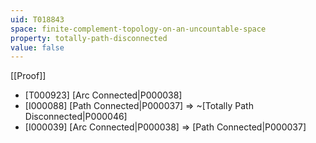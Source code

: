 ```yaml
---
uid: T018843
space: finite-complement-topology-on-an-uncountable-space
property: totally-path-disconnected
value: false
---
```

[[Proof]]

* [T000923] [Arc Connected|P000038]
* [I000088] [Path Connected|P000037] => ~[Totally Path Disconnected|P000046]
* [I000039] [Arc Connected|P000038] => [Path Connected|P000037]

